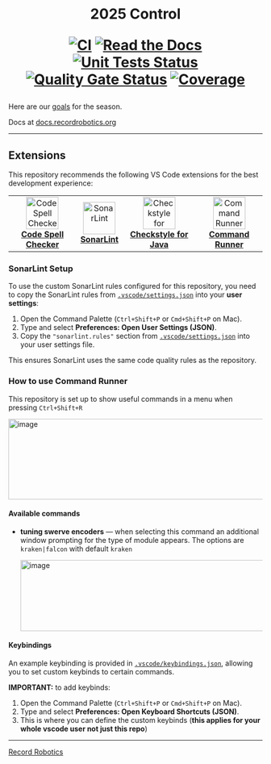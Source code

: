 <h1 align="center">
  2025 Control

  <p align="center">
      <a href="https://github.com/recordrobotics/2025_Control/actions/workflows/ci.yml"><img alt="CI" src="https://github.com/recordrobotics/2025_Control/actions/workflows/ci.yml/badge.svg?branch=main"></a>
      <a href="https://docs.recordrobotics.org/"><img alt="Read the Docs" src="https://img.shields.io/readthedocs/2024-control?logo=readthedocs&labelColor=%23556bc2"></a>
      <a href="https://github.com/recordrobotics/2025_Control/actions/workflows/ci.yml"><img alt="Unit Tests Status" src="https://img.shields.io/github/check-runs/recordrobotics/2025_Control/main?nameFilter=JUnit%20Test%20Report&logo=gradle&label=tests&labelColor=purple"></a>
      <a href="https://sonarcloud.io/summary/new_code?id=recordrobotics_2025_Control"><img alt="Quality Gate Status" src="https://sonarcloud.io/api/project_badges/measure?project=recordrobotics_2025_Control&metric=alert_status"></a>
      <a href="https://sonarcloud.io/summary/new_code?id=recordrobotics_2025_Control"><img alt="Coverage" src="https://sonarcloud.io/api/project_badges/measure?project=recordrobotics_2025_Control&metric=coverage"></a>
  </p>
</h1>

Here are our [goals](https://recordrobotics.notion.site/1714851f43d58095ac37c44f40ad3b70?v=1714851f43d5800d9462000c01589958) for the season.

Docs at [docs.recordrobotics.org](https://docs.recordrobotics.org/)

---

## Extensions

This repository recommends the following VS Code extensions for the best development experience:

<table>
  <tr>
    <td align="center">
      <a href="https://marketplace.visualstudio.com/items?itemName=streetsidesoftware.code-spell-checker">
        <img src="https://streetsidesoftware.gallerycdn.vsassets.io/extensions/streetsidesoftware/code-spell-checker/4.2.3/1753028947698/Microsoft.VisualStudio.Services.Icons.Default" width="64" alt="Code Spell Checker"/><br/>
        <b>Code Spell Checker</b>
      </a>
    </td>
    <td align="center">
      <a href="https://marketplace.visualstudio.com/items?itemName=SonarSource.sonarlint-vscode">
        <img src="https://sonarsource.gallerycdn.vsassets.io/extensions/sonarsource/sonarlint-vscode/4.29.0/1755515927519/Microsoft.VisualStudio.Services.Icons.Default" width="64" alt="SonarLint"/><br/>
        <b>SonarLint</b>
      </a>
    </td>
    <td align="center">
      <a href="https://marketplace.visualstudio.com/items?itemName=shengchen.vscode-checkstyle">
        <img src="https://shengchen.gallerycdn.vsassets.io/extensions/shengchen/vscode-checkstyle/1.4.2/1680054146028/Microsoft.VisualStudio.Services.Icons.Default" width="64" alt="Checkstyle for Java"/><br/>
        <b>Checkstyle for Java</b>
      </a>
    </td>
    <td align="center">
      <a href="https://marketplace.visualstudio.com/items?itemName=edonet.vscode-command-runner">
        <img src="https://edonet.gallerycdn.vsassets.io/extensions/edonet/vscode-command-runner/0.0.124/1680934084102/Microsoft.VisualStudio.Services.Icons.Default" width="64" alt="Command Runner"/><br/>
        <b>Command Runner</b>
      </a>
    </td>
  </tr>
</table>

### SonarLint Setup

To use the custom SonarLint rules configured for this repository, you need to copy the SonarLint rules from [`.vscode/settings.json`](.vscode/settings.json) into your **user settings**:

1. Open the Command Palette (`Ctrl+Shift+P` or `Cmd+Shift+P` on Mac).
2. Type and select **Preferences: Open User Settings (JSON)**.
3. Copy the `"sonarlint.rules"` section from [`.vscode/settings.json`](.vscode/settings.json) into your user settings file.

This ensures SonarLint uses the same code quality rules as the repository.

### How to use Command Runner

This repository is set up to show useful commands in a menu when pressing `Ctrl+Shift+R`

<img width="1244" height="160" alt="image" src="https://github.com/user-attachments/assets/bbc890e2-5ade-4d3b-a0a5-5e3c6b319964" />

#### Available commands

- **tuning swerve encoders** — when selecting this command an additional window prompting for the type of module appears. The options are `kraken|falcon` with default `kraken`

  <img width="996" height="141" alt="image" src="https://github.com/user-attachments/assets/5431c4f5-0d50-4350-90ad-8c85f21207a4" />

#### Keybindings

An example keybinding is provided in [`.vscode/keybindings.json`](.vscode/keybindings.json), allowing you to set custom keybinds to certain commands.

**IMPORTANT:** to add keybinds:

1. Open the Command Palette (`Ctrl+Shift+P` or `Cmd+Shift+P` on Mac).
2. Type and select **Preferences: Open Keyboard Shortcuts (JSON)**.
3. This is where you can define the custom keybinds (**this applies for your whole vscode user not just this repo**)

-------------------------------------------------
[Record Robotics](https://www.recordrobotics.org/)
